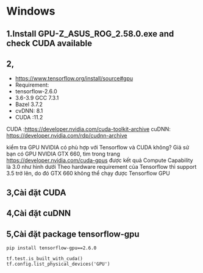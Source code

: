 # Windows
## 1.Install GPU-Z_ASUS_ROG_2.58.0.exe and check CUDA available

## 2, 
- https://www.tensorflow.org/install/source#gpu
- Requirement:
- tensorflow-2.6.0
- 3.6-3.9	GCC 7.3.1
- Bazel 3.7.2
- cvDNN: 8.1
- CUDA :11.2

 CUDA :https://developer.nvidia.com/cuda-toolkit-archive
 cuDNN: https://developer.nvidia.com/rdp/cudnn-archive

kiểm tra GPU NVIDIA có phù hợp với Tensorflow và CUDA không?
Giả sử bạn có GPU NVIDIA GTX 660, tìm trong trang https://developer.nvidia.com/cuda-gpus được kết quả Compute Capability là 3.0 như hình dưới
Theo hardware requirement của Tensorflow thì support 3.5 trở lên, do đó GTX 660 không thể chạy được Tensorflow GPU

## 3,Cài đặt CUDA
## 4,Cài đặt cuDNN
## 5,Cài đặt package tensorflow-gpu
```pip install tensorflow-gpu==2.6.0```

``` import tensorflow as tf
tf.test.is_built_with_cuda()
tf.config.list_physical_devices('GPU')